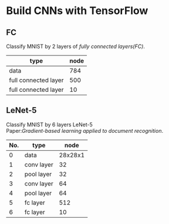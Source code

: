 # Build CNNs with TensorFlow

## FC
Classify MNIST by 2 layers of *fully connected layers(FC)*.

|type|node|
|----|----|
|data|784|
|full connected layer|500|
|full connected layer|10|
## LeNet-5
Classify MNIST by 6 layers LeNet-5  
Paper:*Gradient-based learning applied to document recognition*.

|No.|type|node|
|----|----|----|
|0|data|28x28x1|
|1|conv layer|32|
|2|pool layer|32|
|3|conv layer|64|
|4|pool layer|64|
|5|fc layer|512|
|6|fc layer|10|